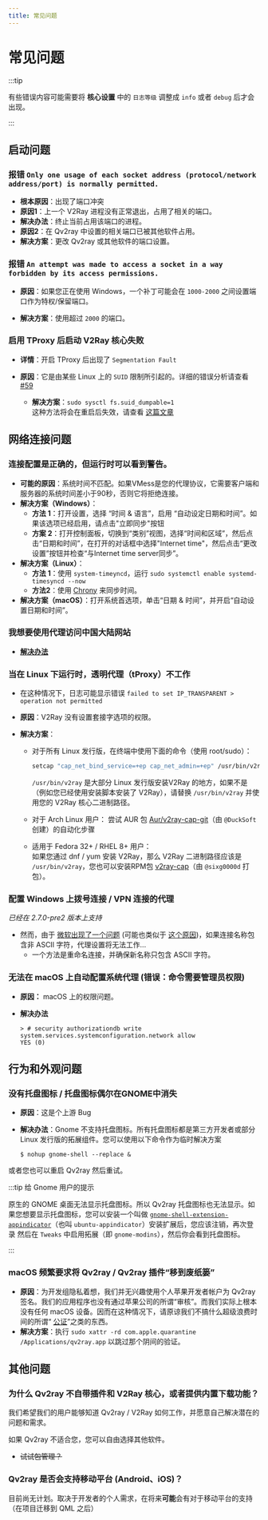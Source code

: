 ```yaml
---
title: 常见问题
---
```


# 常见问题

:::tip

有些错误内容可能需要将 **核心设置** 中的 `日志等级` 调整成 `info` 或者 `debug` 后才会出现。

:::

## 启动问题

### 报错 `Only one usage of each socket address (protocol/network address/port) is normally permitted.`

- **根本原因**：出现了端口冲突
- **原因1**：上一个 V2Ray 进程没有正常退出，占用了相关的端口。
- **解决办法**：终止当前占用该端口的进程。
- **原因2**：在 Qv2ray 中设置的相关端口已被其他软件占用。
- **解决方案**：更改 Qv2ray 或其他软件的端口设置。

### 报错 `An attempt was made to access a socket in a way forbidden by its access permissions.`

- **原因**：如果您正在使用 Windows，一个补丁可能会在 `1000-2000` 之间设置端口作为特权/保留端口。

- **解决方案**：使用超过 `2000` 的端口。

### 启用 TProxy 后启动 V2Ray 核心失败

- **详情**：开启 TProxy 后出现了 `Segmentation Fault`

- **原因**：它是由某些 Linux 上的 `SUID` 限制所引起的。详细的错误分析请查看 [#59](https://github.com/Qv2ray/Qv2ray/issues/59)
  - **解决方案**：`sudo sysctl fs.suid_dumpable=1`  
    这种方法将会在重启后失效，请查看 [这篇文章](http://ssdxiao.github.io/linux/2017/03/20/Sysctl-not-applay-on-boot.html)

## 网络连接问题

### 连接配置是正确的，但运行时可以看到警告。

- **可能的原因**：系统时间不匹配。如果VMess是您的代理协议，它需要客户端和服务器的系统时间差小于90秒，否则它将拒绝连接。
- **解决方案（Windows）**：
  - **方法 1**：打开设置，选择 “时间 & 语言”，启用 “自动设定日期和时间”。如果该选项已经启用，请点击"立即同步"按钮
  - **方案 2**：打开控制面板，切换到“类别”视图，选择“时间和区域”，然后点击“日期和时间”，在打开的对话框中选择"Internet time"，然后点击“更改设置”按钮并检查“与Internet time server同步”。
- **解决方案（Linux）**：
  - **方法 1**：使用 `system-timeyncd`，运行 `sudo systemctl enable systemd-timesyncd --now`
  - **方法2**：使用 [Chrony](https://www.chrony.tuxfamily.org) 来同步时间。
- **解决方案（macOS）**：打开系统首选项，单击“日期 & 时间”，并开启“自动设置日期和时间”。

### 我想要使用代理访问中国大陆网站

- [**解决办法**](../getting-started/step5.md#tweaking-routing-schemes)

### 当在 Linux 下运行时，透明代理（tProxy）不工作

- 在这种情况下，日志可能显示错误 `failed to set IP_TRANSPARENT > operation not permitted`

- **原因**：V2Ray 没有设置套接字选项的权限。

- **解决方案**：

  - 对于所有 Linux 发行版，在终端中使用下面的命令（使用 root/sudo）：

    ```bash
    setcap "cap_net_bind_service=+ep cap_net_admin=+ep" /usr/bin/v2ray
    ```

    `/usr/bin/v2ray` 是大部分 Linux 发行版安装V2Ray 的地方，如果不是（例如您已经使用安装脚本安装了 V2Ray），请替换 `/usr/bin/v2ray` 并使用您的 V2Ray 核心二进制路径。

  - 对于 Arch Linux 用户：
    尝试 AUR 包 [Aur/v2ray-cap-git](https://aur.archlinux.org/packages/v2ray-cap-git/)（由 `@DuckSoft` 创建）的自动化步骤

  - 适用于 Fedora 32+ / RHEL 8+ 用户：  
    如果您通过 dnf / yum 安装 V2Ray，那么 V2Ray 二进制路径应该是 `/usr/bin/v2ray`，您也可以安装RPM包 [v2ray-cap](https://copr.fedorainfracloud.org/coprs/sixg0000d/v2ray/)（由 `@sixg0000d` 打包）。

### 配置 Windows 上拨号连接 / VPN 连接的代理

*已经在 2.7.0-pre2 版本上支持*

- 然而，由于 [微软出现了一个问题](https://support.microsoft.com/en-us/topic/cannot-configure-proxy-settings-if-a-vpn-connection-name-contains-non-ascii-characters-2c648407-bb72-5600-3126-8c721bc91b70) (可能也类似于 [这个原因](https://github.com/shadowsocks/shadowsocks-windows/issues/1116#issuecomment-294075565))，如果连接名称包含非 ASCII 字符，代理设置将无法工作...
  - 一个方法是重命名连接，并确保新名称只包含 ASCII 字符。

### 无法在 macOS 上自动配置系统代理 (错误：命令需要管理员权限)

- **原因：** macOS 上的权限问题。
- **解决办法**

    ```shell
    > # security authorizationdb write system.services.systemconfiguration.network allow
    YES (0)
    ```

## 行为和外观问题

### 没有托盘图标 / 托盘图标偶尔在GNOME中消失

- **原因**：这是个上游 Bug
- **解决办法**：Gnome 不支持托盘图标。所有托盘图标都是第三方开发者或部分 Linux 发行版的拓展组件。您可以使用以下命令作为临时解决方案

    ```shell
    $ nohup gnome-shell --replace &
    ```

或者您也可以重启 Qv2ray 然后重试。

:::tip 给 Gnome 用户的提示

原生的 GNOME 桌面无法显示托盘图标。所以 Qv2ray 托盘图标也无法显示。如果您想要显示托盘图标，您可以安装一个叫做 [`gnome-shell-extension-appindicator`](https://github.com/ubuntu/gnome-shell-extension-appindicator)（也叫 `ubuntu-appindicator`）安装扩展后，您应该注销，再次登录 然后在 `Tweaks` 中启用拓展（即 `gnome-modins`），然后你会看到托盘图标。

:::

### macOS 频繁要求将 Qv2ray / Qv2ray 插件“移到废纸篓”

- **原因**：为开发组隐私着想，我们并无兴趣使用个人苹果开发者帐户为 Qv2ray 签名。我们的应用程序也没有通过苹果公司的所谓“审核”。而我们实际上根本没有任何 macOS 设备。因而在这种情况下，请原谅我们不搞什么超级浪费时间的所谓“ [公证](https://krita.org/en/item/first-notarized-macos-build-of-krita/)”之类的东西。
- **解决方案**：执行 `sudo xattr -rd com.apple.quarantine /Applications/qv2ray.app` 以跳过那个阴间的验证。

## 其他问题

### 为什么 Qv2ray 不自带插件和 V2Ray 核心，或者提供内置下载功能？

我们希望我们的用户能够知道 Qv2ray / V2Ray 如何工作，并愿意自己解决潜在的问题和需求。

如果 Qv2ray 不适合您，您可以自由选择其他软件。

- ~~试试包管理？~~

### Qv2ray 是否会支持移动平台 (Android、iOS)？

目前尚无计划。取决于开发者的个人需求，在将来**可能**会有对于移动平台的支持（在项目迁移到 QML 之后）
